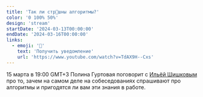 ```yaml
---
title: 'Так ли стр👻шны алгоритмы?'
color: '0 100% 50%'
design: 'stream'
startDate: '2024-03-13T00:00:00'
endDate: '2024-03-16T00:00:00'
links:
  - emoji: '🔔'
    text: 'Получить уведомление'
    url: 'https://www.youtube.com/watch?v=TdAX9H--Cxs'
---
```


15 марта в 19:00 GMT+3 Полина Гуртовая поговорит с <a href="http://t.me/imhired" class="link">Ильёй Шишковым</a> про то, зачем на самом деле на собеседованиях спрашивают про алгоритмы и пригодятся ли вам эти знания в работе.

